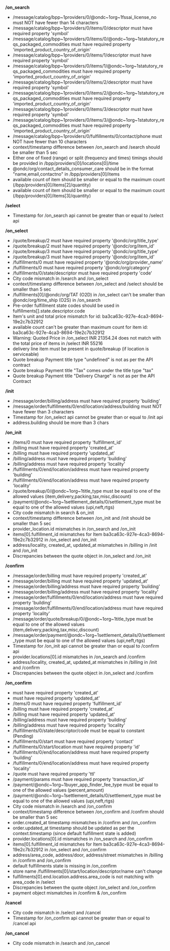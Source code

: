 **/on_search**
- /message/catalog/bpp~1providers/0/@ondc~1org~1fssai_license_no must NOT have fewer than 14 characters
- /message/catalog/bpp~1providers/0/items/0/descriptor must have required property 'symbol'
- /message/catalog/bpp~1providers/0/items/0/@ondc~1org~1statutory_reqs_packaged_commodities must have required property 'imported_product_country_of_origin'
- /message/catalog/bpp~1providers/0/items/1/descriptor must have required property 'symbol'
- /message/catalog/bpp~1providers/0/items/1/@ondc~1org~1statutory_reqs_packaged_commodities must have required property 'imported_product_country_of_origin'
- /message/catalog/bpp~1providers/0/items/2/descriptor must have required property 'symbol'
- /message/catalog/bpp~1providers/0/items/2/@ondc~1org~1statutory_reqs_packaged_commodities must have required property 'imported_product_country_of_origin'
- /message/catalog/bpp~1providers/0/items/3/descriptor must have required property 'symbol'
- /message/catalog/bpp~1providers/0/items/3/@ondc~1org~1statutory_reqs_packaged_commodities must have required property 'imported_product_country_of_origin'
- /message/catalog/bpp~1providers/0/fulfillments/0/contact/phone must NOT have fewer than 10 characters
- context/timestamp difference between /on_search and /search should be smaller than 5 sec
- Either one of fixed (range) or split (frequency and times) timings should be provided in /bpp/providers[0]/locations[0]/time
- @ondc/org/contact_details_consumer_care should be in the format "name,email,contactno" in /bpp/providers[0]/items
- available count of item should be smaller or equal to the maximum count (/bpp/providers[0]/items[2]/quantity)
- available count of item should be smaller or equal to the maximum count (/bpp/providers[0]/items[3]/quantity)

**/select**
- Timestamp for /on_search api cannot be greater than or equal to /select api

**/on_select**
- /quote/breakup/2 must have required property '@ondc/org/title_type'
- /quote/breakup/2 must have required property '@ondc/org/item_id'
- /quote/breakup/3 must have required property '@ondc/org/title_type'
- /quote/breakup/3 must have required property '@ondc/org/item_id'
- /fulfillments/0 must have required property '@ondc/org/provider_name'
- /fulfillments/0 must have required property '@ondc/org/category'
- /fulfillments/0/state/descriptor must have required property 'code'
- City code mismatch in /search and /on_select
- context/timestamp difference between /on_select and /select should be smaller than 5 sec
- /fulfillments[0]/@ondc/org/TAT (O2D) in /on_select can't be smaller than @ondc/org/time_ship (O2S) in /on_search
- Pre-order fulfillment state codes should be used in fulfillments[].state.descriptor.code
- Item's unit and total price mismatch for id: ba3ca63c-927e-4ca3-8694-19e2c7b32912
- available count can't be greater than maximum count for item id: ba3ca63c-927e-4ca3-8694-19e2c7b32912
- Warning: Quoted Price in /on_select INR 21354.24 does not match with the total price of items in /select INR 55216
- delivery line item must be present in quote/breakup (if location is serviceable)
- Quote breakup Payment title type "undefined" is not as per the API contract
- Quote breakup Payment title "Tax" comes under the title type "tax"
- Quote breakup Payment title "Delivery Charge" is not as per the API Contract

**/init**
- /message/order/billing/address must have required property 'building'
- /message/order/fulfillments/0/end/location/address/building must NOT have fewer than 3 characters
- Timestamp for  /on_select api cannot be greater than or equal to /init api
- address.building should be more than 3 chars

**/on_init**
- /items/0 must have required property 'fulfillment_id'
- /billing must have required property 'created_at'
- /billing must have required property 'updated_at'
- /billing/address must have required property 'building'
- /billing/address must have required property 'locality'
- /fulfillments/0/end/location/address must have required property 'building'
- /fulfillments/0/end/location/address must have required property 'locality'
- /quote/breakup/0/@ondc~1org~1title_type must be equal to one of the allowed values (item,delivery,packing,tax,misc,discount)
- /payment/@ondc~1org~1settlement_details/0/settlement_type must be equal to one of the allowed values (upi,neft,rtgs)
- City code mismatch in search & on_init
- context/timestamp difference between /on_init and /init should be smaller than 5 sec
- provider_location.id mismatches in /on_search and /on_init
- items[0].fulfillment_id mismatches for Item ba3ca63c-927e-4ca3-8694-19e2c7b32912 in /on_select and /on_init
- address/locality, created_at, updated_at mismatches in /billing in /init and /on_init
- Discrepancies between the quote object in /on_select and /on_init

**/confirm**
- /message/order/billing must have required property 'created_at'
- /message/order/billing must have required property 'updated_at'
- /message/order/billing/address must have required property 'building'
- /message/order/billing/address must have required property 'locality'
- /message/order/fulfillments/0/end/location/address must have required property 'building'
- /message/order/fulfillments/0/end/location/address must have required property 'locality'
- /message/order/quote/breakup/0/@ondc~1org~1title_type must be equal to one of the allowed values (item,delivery,packing,tax,misc,discount)
- /message/order/payment/@ondc~1org~1settlement_details/0/settlement_type must be equal to one of the allowed values (upi,neft,rtgs)
- Timestamp for /on_init api cannot be greater than or equal to /confirm api
- provider.locations[0].id mismatches in /on_search and /confirm
- address/locality, created_at, updated_at mismatches in /billing in /init and /confirm
- Discrepancies between the quote object in /on_select and /confirm

**/on_confirm**
-  must have required property 'created_at'
-  must have required property 'updated_at'
- /items/0 must have required property 'fulfillment_id'
- /billing must have required property 'created_at'
- /billing must have required property 'updated_at'
- /billing/address must have required property 'building'
- /billing/address must have required property 'locality'
- /fulfillments/0/state/descriptor/code must be equal to constant (Pending)
- /fulfillments/0/start must have required property 'contact'
- /fulfillments/0/start/location must have required property 'id'
- /fulfillments/0/end/location/address must have required property 'building'
- /fulfillments/0/end/location/address must have required property 'locality'
- /quote must have required property 'ttl'
- /payment/params must have required property 'transaction_id'
- /payment/@ondc~1org~1buyer_app_finder_fee_type must be equal to one of the allowed values (percent,amount)
- /payment/@ondc~1org~1settlement_details/0/settlement_type must be equal to one of the allowed values (upi,neft,rtgs)
- City code mismatch in /search and /on_confirm
- context/timestamp difference between /on_confirm and /confirm should be smaller than 5 sec
- order.created_at timestamp mismatches in /confirm and /on_confirm
- order.updated_at timestamp should be updated as per the context.timestamp (since default fulfillment state is added)
- provider.locations[0].id mismatches in /on_search and /on_confirm
- items[0].fulfillment_id mismatches for Item ba3ca63c-927e-4ca3-8694-19e2c7b32912 in /on_select and /on_confirm
- address/area_code, address/door, address/street mismatches in /billing in /confirm and /on_confirm
- default fulfillments state is missing in /on_confirm
- store name  /fulfillments[0]/start/location/descriptor/name can't change
- fulfillments[0].end.location.address.area_code is not matching with area_code in /select
- Discrepancies between the quote object /on_select and /on_confirm
- payment object mismatches in /confirm & /on_confirm

**/cancel**
- City code mismatch in /select and /cancel
- Timestamp for /on_confirm api cannot be greater than or equal to /cancel api

**/on_cancel**
- City code mismatch in /search and /on_cancel

